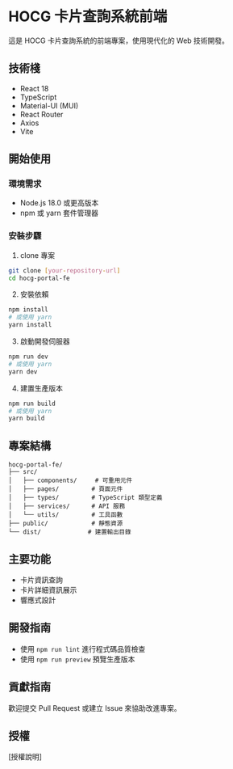 # HOCG 卡片查詢系統前端

這是 HOCG 卡片查詢系統的前端專案，使用現代化的 Web 技術開發。

## 技術棧

- React 18
- TypeScript
- Material-UI (MUI)
- React Router
- Axios
- Vite

## 開始使用

### 環境需求

- Node.js 18.0 或更高版本
- npm 或 yarn 套件管理器

### 安裝步驟

1. clone 專案
```bash
git clone [your-repository-url]
cd hocg-portal-fe
```

2. 安裝依賴
```bash
npm install
# 或使用 yarn
yarn install
```

3. 啟動開發伺服器
```bash
npm run dev
# 或使用 yarn
yarn dev
```

4. 建置生產版本
```bash
npm run build
# 或使用 yarn
yarn build
```

## 專案結構

```
hocg-portal-fe/
├── src/
│   ├── components/     # 可重用元件
│   ├── pages/         # 頁面元件
│   ├── types/         # TypeScript 類型定義
│   ├── services/      # API 服務
│   └── utils/         # 工具函數
├── public/            # 靜態資源
└── dist/             # 建置輸出目錄
```

## 主要功能

- 卡片資訊查詢
- 卡片詳細資訊展示
- 響應式設計

## 開發指南

- 使用 `npm run lint` 進行程式碼品質檢查
- 使用 `npm run preview` 預覽生產版本

## 貢獻指南

歡迎提交 Pull Request 或建立 Issue 來協助改進專案。

## 授權

[授權說明]
